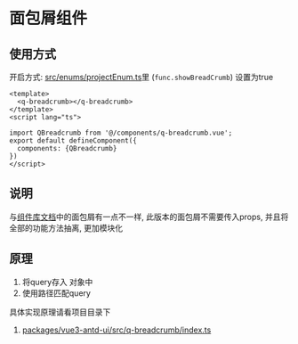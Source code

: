 # 面包屑组件

## 使用方式
开启方式: [src/enums/projectEnum.ts](apps/ad.qmniu.com/src/enums/projectEnum.ts)里 (`func.showBreadCrumb`) 设置为true  


```vue
<template>
  <q-breadcrumb></q-breadcrumb>
</template>
<script lang="ts">

import QBreadcrumb from '@/components/q-breadcrumb.vue';
export default defineComponent({
  components: {QBreadcrumb}
})
</script>
```

## 说明
与[组件库文档](https://web-tech.qimao.com/component/pc-doc/v2x/q-breadcrumb.html)中的面包屑有一点不一样, 此版本的面包屑不需要传入props, 并且将全部的功能方法抽离, 更加模块化

## 原理
1. 将query存入 对象中
2. 使用路径匹配query

具体实现原理请看项目目录下
  1.  [packages/vue3-antd-ui/src/q-breadcrumb/index.ts](packages/vue3-antd-ui/src/q-breadcrumb/index.ts)

